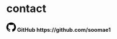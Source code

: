 # contact

<h4><img src="./img/github.png" width="25" height="25"> GitHub https://github.com/soomae1</h4>
